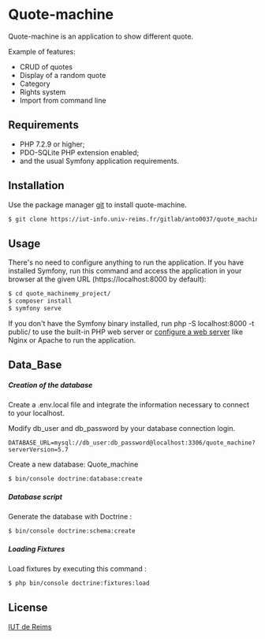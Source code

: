 # Quote-machine

Quote-machine is an application to show different quote. 


Example of features:

* CRUD of quotes
* Display of a random quote
* Category
* Rights system
* Import from command line

## Requirements

* PHP 7.2.9 or higher;
* PDO-SQLite PHP extension enabled;
* and the usual Symfony application requirements.

## Installation

Use the package manager [git](https://github.com/) to install quote-machine.

```bash
$ git clone https://iut-info.univ-reims.fr/gitlab/anto0037/quote_machine.git
```

## Usage

There's no need to configure anything to run the application. If you have installed Symfony, run this command and access the application in your browser at the given URL (https://localhost:8000 by default):

```bash
$ cd quote_machinemy_project/
$ composer install
$ symfony serve
```
If you don't have the Symfony binary installed, run php -S localhost:8000 -t public/ to use the built-in PHP web server or [configure a web server](https://symfony.com/doc/current/setup/web_server_configuration.html) like Nginx or Apache to run the application.

## Data_Base

   ##### Creation of the database
    
Create a .env.local file and integrate the information necessary to connect to your localhost.

Modify db_user and db_password by your database connection login.
```
DATABASE_URL=mysql://db_user:db_password@localhost:3306/quote_machine?serverVersion=5.7
```

Create a new database: Quote_machine

```bash
$ bin/console doctrine:database:create
```

   ##### Database script 
    
Generate the database with Doctrine :

```bash
$ bin/console doctrine:schema:create
```
   ##### Loading Fixtures

Load fixtures by executing this command : 

```bash
$ php bin/console doctrine:fixtures:load
```


## License
[IUT de Reims](https://www.iut-rcc.fr/)
